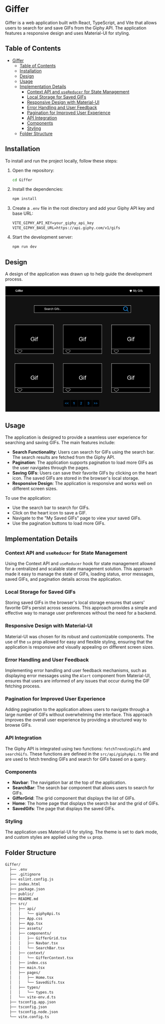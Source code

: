 # Giffer

Giffer is a web application built with React, TypeScript, and Vite that allows users to search for and save GIFs from the Giphy API. The application features a responsive design and uses Material-UI for styling.

## Table of Contents

- [Giffer](#giffer)
  - [Table of Contents](#table-of-contents)
  - [Installation](#installation)
  - [Design](#design)
  - [Usage](#usage)
  - [Implementation Details](#implementation-details)
    - [Context API and `useReducer` for State Management](#context-api-and-usereducer-for-state-management)
    - [Local Storage for Saved GIFs](#local-storage-for-saved-gifs)
    - [Responsive Design with Material-UI](#responsive-design-with-material-ui)
    - [Error Handling and User Feedback](#error-handling-and-user-feedback)
    - [Pagination for Improved User Experience](#pagination-for-improved-user-experience)
    - [API Integration](#api-integration)
    - [Components](#components)
    - [Styling](#styling)
  - [Folder Structure](#folder-structure)

## Installation

To install and run the project locally, follow these steps:

1. Open the repository:
   ```sh
   cd Giffer
   ```

2. Install the dependencies:
   ```sh
   npm install
   ```

3. Create a `.env` file in the root directory and add your Giphy API key and base URL:
   ```env
   VITE_GIPHY_API_KEY=your_giphy_api_key
   VITE_GIPHY_BASE_URL=https://api.giphy.com/v1/gifs
   ```

4. Start the development server:
   ```sh
   npm run dev
   ```

## Design
A design of the application was drawn up to help guide the development process.
 
![Design Mockup](./src/assets/Giffer.drawio.png)
## Usage

The application is designed to provide a seamless user experience for searching and saving GIFs. The main features include:

- **Search Functionality**: Users can search for GIFs using the search bar. The search results are fetched from the Giphy API.
- **Pagination**: The application supports pagination to load more GIFs as the user navigates through the pages.
- **Saving GIFs**: Users can save their favorite GIFs by clicking on the heart icon. The saved GIFs are stored in the browser's local storage.
- **Responsive Design**: The application is responsive and works well on different screen sizes.

To use the application:
- Use the search bar to search for GIFs.
- Click on the heart icon to save a GIF.
- Navigate to the "My Saved GIFs" page to view your saved GIFs.
- Use the pagination buttons to load more GIFs.

## Implementation Details

### Context API and `useReducer` for State Management

Using the Context API and `useReducer` hook for state management allowed for a centralized and scalable state management solution. This approach made it easy to manage the state of GIFs, loading status, error messages, saved GIFs, and pagination details across the application.

### Local Storage for Saved GIFs

Storing saved GIFs in the browser's local storage ensures that users' favorite GIFs persist across sessions. This approach provides a simple and effective way to manage user preferences without the need for a backend.

### Responsive Design with Material-UI

Material-UI was chosen for its robust and customizable components. The use of the `sx` prop allowed for easy and flexible styling, ensuring that the application is responsive and visually appealing on different screen sizes.

### Error Handling and User Feedback

Implementing error handling and user feedback mechanisms, such as displaying error messages using the `Alert` component from Material-UI, ensures that users are informed of any issues that occur during the GIF fetching process.

### Pagination for Improved User Experience

Adding pagination to the application allows users to navigate through a large number of GIFs without overwhelming the interface. This approach improves the overall user experience by providing a structured way to browse GIFs.


### API Integration

The Giphy API is integrated using two functions: `fetchTrendingGifs` and `searchGifs`. These functions are defined in the `src/api/giphyApi.ts` file and are used to fetch trending GIFs and search for GIFs based on a query.

### Components

- **Navbar**: The navigation bar at the top of the application.
- **SearchBar**: The search bar component that allows users to search for GIFs.
- **GifferGrid**: The grid component that displays the list of GIFs.
- **Home**: The home page that displays the search bar and the grid of GIFs.
- **SavedGifs**: The page that displays the saved GIFs.

### Styling

The application uses Material-UI for styling. The theme is set to dark mode, and custom styles are applied using the `sx` prop.


## Folder Structure

```
Giffer/
  ├── .env
  ├── .gitignore
  ├── eslint.config.js
  ├── index.html
  ├── package.json
  ├── public/
  ├── README.md
  ├── src/
  │   ├── api/
  │   │   └── giphyApi.ts
  │   ├── App.css
  │   ├── App.tsx
  │   ├── assets/
  │   ├── components/
  │   │   ├── GifferGrid.tsx
  │   │   ├── Navbar.tsx
  │   │   └── SearchBar.tsx
  │   ├── context/
  │   │   └── GifferContext.tsx
  │   ├── index.css
  │   ├── main.tsx
  │   ├── pages/
  │   │   ├── Home.tsx
  │   │   └── SavedGifs.tsx
  │   ├── types/
  │   │   └── types.ts
  │   └── vite-env.d.ts
  ├── tsconfig.app.json
  ├── tsconfig.json
  ├── tsconfig.node.json
  └── vite.config.ts
```
